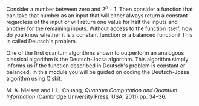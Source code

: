 Consider a number between zero and $2^{n}-1$.  Then consider a function that can take that number as an input that will either always return a constant regardless of the input or will return one value for half the inputs and another for the remaining inputs.  Without access to the function itself, how do you know whether it is a constant function or a balanced function?  This is called Deutsch's problem.

One of the first quantum algorithms shown to outperform an analogous classical algorithm is the Deutsch-Jozsa algorithm.  This algorithm simply informs us if the function described in Deutsch's problem is constant or balanced.  In this module you will be guided on coding the Deutsch-Jozsa algorithm using Qiskit.

M. A. Nielsen and I. L. Chuang, *Quantum Computation and Quantum Information* (Cambridge University Press, USA, 2011) pp. 34–36.
